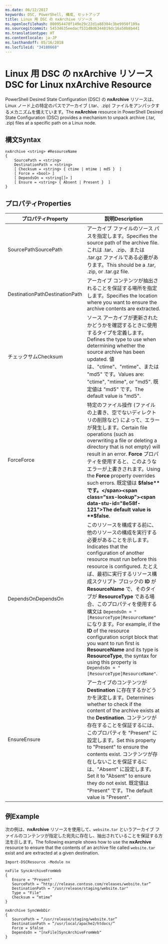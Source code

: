 ```yaml
---
ms.date: 06/12/2017
keywords: DSC, PowerShell, 構成, セットアップ
title: Linux 用 DSC の nxArchive リソース
ms.openlocfilehash: 800954478f149e29c22d1a88304c3be9950f109a
ms.sourcegitcommit: 54534635eedacf531d8d6344019dc16a50b8b441
ms.translationtype: HT
ms.contentlocale: ja-JP
ms.lasthandoff: 05/16/2018
ms.locfileid: "34188668"
---
```

# <a name="dsc-for-linux-nxarchive-resource"></a><span data-ttu-id="8e58f-103">Linux 用 DSC の nxArchive リソース</span><span class="sxs-lookup"><span data-stu-id="8e58f-103">DSC for Linux nxArchive Resource</span></span>

<span data-ttu-id="8e58f-104">PowerShell Desired State Configuration (DSC) の **nxArchive** リソースは、Linux ノード上の特定のパスでアーカイブ (.tar、.zip) ファイルをアンパックするメカニズムを備えています。</span><span class="sxs-lookup"><span data-stu-id="8e58f-104">The **nxArchive** resource in PowerShell Desired State Configuration (DSC) provides a mechanism to unpack archive (.tar, .zip) files at a specific path on a Linux node.</span></span>

## <a name="syntax"></a><span data-ttu-id="8e58f-105">構文</span><span class="sxs-lookup"><span data-stu-id="8e58f-105">Syntax</span></span>

```
nxArchive <string> #ResourceName
{
    SourcePath = <string>
    DestinationPath = <string>
    [ Checksum = <string> { ctime | mtime | md5 }  ]
    [ Force = <bool> ]
    [ DependsOn = <string[]> ]
    [ Ensure = <string> { Absent | Present }  ]
}
```

## <a name="properties"></a><span data-ttu-id="8e58f-106">プロパティ</span><span class="sxs-lookup"><span data-stu-id="8e58f-106">Properties</span></span>

|  <span data-ttu-id="8e58f-107">プロパティ</span><span class="sxs-lookup"><span data-stu-id="8e58f-107">Property</span></span> |  <span data-ttu-id="8e58f-108">説明</span><span class="sxs-lookup"><span data-stu-id="8e58f-108">Description</span></span> |
|---|---|
| <span data-ttu-id="8e58f-109">SourcePath</span><span class="sxs-lookup"><span data-stu-id="8e58f-109">SourcePath</span></span>| <span data-ttu-id="8e58f-110">アーカイブ ファイルのソース パスを指定します。</span><span class="sxs-lookup"><span data-stu-id="8e58f-110">Specifies the source path of the archive file.</span></span> <span data-ttu-id="8e58f-111">これは .tar、.zip、または .tar.gz ファイルである必要があります。</span><span class="sxs-lookup"><span data-stu-id="8e58f-111">This should be a .tar, .zip, or .tar.gz file.</span></span> |
| <span data-ttu-id="8e58f-112">DestinationPath</span><span class="sxs-lookup"><span data-stu-id="8e58f-112">DestinationPath</span></span>| <span data-ttu-id="8e58f-113">アーカイブ コンテンツが抽出されることを保証する場所を指定します。</span><span class="sxs-lookup"><span data-stu-id="8e58f-113">Specifies the location where you want to ensure the archive contents are extracted.</span></span>|
| <span data-ttu-id="8e58f-114">チェックサム</span><span class="sxs-lookup"><span data-stu-id="8e58f-114">Checksum</span></span>| <span data-ttu-id="8e58f-115">ソース アーカイブが更新されたかどうかを確認するときに使用するタイプを定義します。</span><span class="sxs-lookup"><span data-stu-id="8e58f-115">Defines the type to use when determining whether the source archive has been updated.</span></span> <span data-ttu-id="8e58f-116">値は、"ctime"、"mtime"、または "md5" です。</span><span class="sxs-lookup"><span data-stu-id="8e58f-116">Values are: "ctime", "mtime", or "md5".</span></span> <span data-ttu-id="8e58f-117">既定値は "md5" です。</span><span class="sxs-lookup"><span data-stu-id="8e58f-117">The default value is "md5".</span></span>|
| <span data-ttu-id="8e58f-118">Force</span><span class="sxs-lookup"><span data-stu-id="8e58f-118">Force</span></span>| <span data-ttu-id="8e58f-119">特定のファイル操作 (ファイルの上書き、空でないディレクトリの削除など) によって、エラーが発生します。</span><span class="sxs-lookup"><span data-stu-id="8e58f-119">Certain file operations (such as overwriting a file or deleting a directory that is not empty) will result in an error.</span></span> <span data-ttu-id="8e58f-120">**Force** プロパティを使用すると、このようなエラーが上書きされます。</span><span class="sxs-lookup"><span data-stu-id="8e58f-120">Using the **Force** property overrides such errors.</span></span> <span data-ttu-id="8e58f-121">既定値は **$false** です。</span><span class="sxs-lookup"><span data-stu-id="8e58f-121">The default value is **$false**.</span></span>|
| <span data-ttu-id="8e58f-122">DependsOn</span><span class="sxs-lookup"><span data-stu-id="8e58f-122">DependsOn</span></span> | <span data-ttu-id="8e58f-123">このリソースを構成する前に、他のリソースの構成を実行する必要があることを示します。</span><span class="sxs-lookup"><span data-stu-id="8e58f-123">Indicates that the configuration of another resource must run before this resource is configured.</span></span> <span data-ttu-id="8e58f-124">たとえば、最初に実行するリソース構成スクリプト ブロックの **ID** が **ResourceName** で、そのタイプが **ResourceType** である場合、このプロパティを使用する構文は `DependsOn = "[ResourceType]ResourceName"` になります。</span><span class="sxs-lookup"><span data-stu-id="8e58f-124">For example, if the **ID** of the resource configuration script block that you want to run first is **ResourceName** and its type is **ResourceType**, the syntax for using this property is `DependsOn = "[ResourceType]ResourceName"`.</span></span>|
| <span data-ttu-id="8e58f-125">Ensure</span><span class="sxs-lookup"><span data-stu-id="8e58f-125">Ensure</span></span>| <span data-ttu-id="8e58f-126">アーカイブのコンテンツが **Destination** に存在するかどうかを決定します。</span><span class="sxs-lookup"><span data-stu-id="8e58f-126">Determines whether to check if the content of the archive exists at the **Destination**.</span></span> <span data-ttu-id="8e58f-127">コンテンツが存在することを保証するには、このプロパティを "Present" に設定します。</span><span class="sxs-lookup"><span data-stu-id="8e58f-127">Set this property to "Present" to ensure the contents exist.</span></span> <span data-ttu-id="8e58f-128">コンテンツが存在しないことを保証するには、"Absent" に設定します。</span><span class="sxs-lookup"><span data-stu-id="8e58f-128">Set it to "Absent" to ensure they do not exist.</span></span> <span data-ttu-id="8e58f-129">既定値は "Present" です。</span><span class="sxs-lookup"><span data-stu-id="8e58f-129">The default value is "Present".</span></span>|

## <a name="example"></a><span data-ttu-id="8e58f-130">例</span><span class="sxs-lookup"><span data-stu-id="8e58f-130">Example</span></span>

<span data-ttu-id="8e58f-131">次の例は、**nxArchive** リソースを使用して、`website.tar` というアーカイブ ファイルのコンテンツが指定した宛先に存在し、抽出されていることを保証する方法を示します。</span><span class="sxs-lookup"><span data-stu-id="8e58f-131">The following example shows how to use the **nxArchive** resource to ensure that the contents of an archive file called `website.tar` exist and are extracted at a given destination.</span></span>

```
Import-DSCResource -Module nx

nxFile SyncArchiveFromWeb
{
   Ensure = "Present"
   SourcePath = “http://release.contoso.com/releases/website.tar”
   DestinationPath = "/usr/release/staging/website.tar"
   Type = "File"
   Checksum = “mtime”
}

nxArchive SyncWebDir
{
   SourcePath = “/usr/release/staging/website.tar”
   DestinationPath = “/usr/local/apache2/htdocs/”
   Force = $false
   DependsOn = "[nxFile]SyncArchiveFromWeb"
}
```